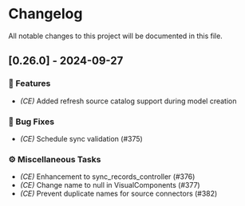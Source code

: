 # Changelog

All notable changes to this project will be documented in this file.

## [0.26.0] - 2024-09-27

### 🚀 Features

- *(CE)* Added refresh source catalog support during model creation

### 🐛 Bug Fixes

- *(CE)* Schedule sync validation (#375)

### ⚙️ Miscellaneous Tasks

- *(CE)* Enhancement to sync_records_controller (#376)
- *(CE)* Change name to null in VisualComponents (#377)
- *(CE)* Prevent duplicate names for source connectors (#382)

<!-- generated by git-cliff -->

